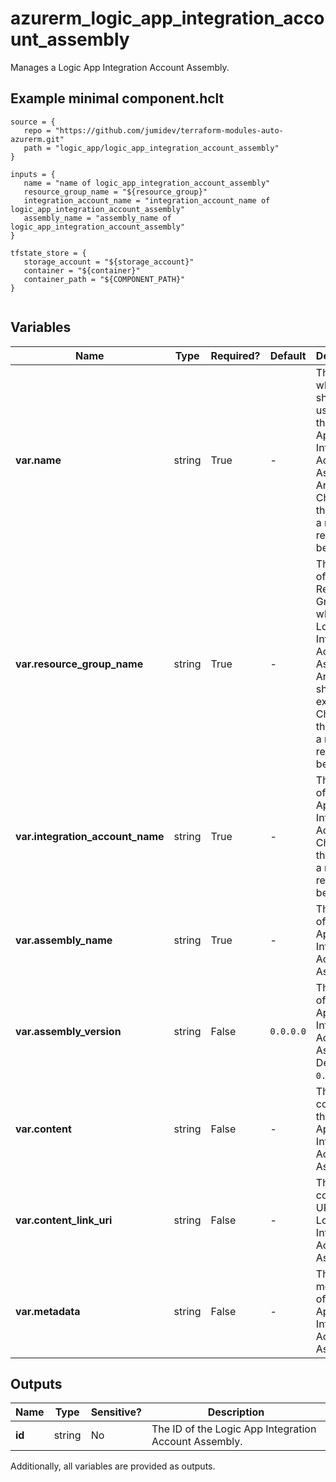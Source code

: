 # azurerm_logic_app_integration_account_assembly

Manages a Logic App Integration Account Assembly.

## Example minimal component.hclt

```hcl
source = {
   repo = "https://github.com/jumidev/terraform-modules-auto-azurerm.git" 
   path = "logic_app/logic_app_integration_account_assembly" 
}

inputs = {
   name = "name of logic_app_integration_account_assembly" 
   resource_group_name = "${resource_group}" 
   integration_account_name = "integration_account_name of logic_app_integration_account_assembly" 
   assembly_name = "assembly_name of logic_app_integration_account_assembly" 
}

tfstate_store = {
   storage_account = "${storage_account}" 
   container = "${container}" 
   container_path = "${COMPONENT_PATH}" 
}


```

## Variables

| Name | Type | Required? |  Default  |  Description |
| ---- | ---- | --------- |  ----------- | ----------- |
| **var.name** | string | True | -  |  The name which should be used for this Logic App Integration Account Assembly Artifact. Changing this forces a new resource to be created. | 
| **var.resource_group_name** | string | True | -  |  The name of the Resource Group where the Logic App Integration Account Assembly Artifact should exist. Changing this forces a new resource to be created. | 
| **var.integration_account_name** | string | True | -  |  The name of the Logic App Integration Account. Changing this forces a new resource to be created. | 
| **var.assembly_name** | string | True | -  |  The name of the Logic App Integration Account Assembly. | 
| **var.assembly_version** | string | False | `0.0.0.0`  |  The version of the Logic App Integration Account Assembly. Defaults to `0.0.0.0`. | 
| **var.content** | string | False | -  |  The content of the Logic App Integration Account Assembly. | 
| **var.content_link_uri** | string | False | -  |  The content link URI of the Logic App Integration Account Assembly. | 
| **var.metadata** | string | False | -  |  The metadata of the Logic App Integration Account Assembly. | 



## Outputs

| Name | Type | Sensitive? | Description |
| ---- | ---- | --------- | --------- |
| **id** | string | No  | The ID of the Logic App Integration Account Assembly. | 

Additionally, all variables are provided as outputs.
